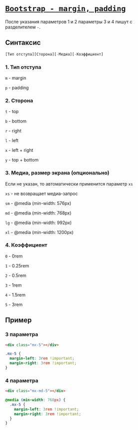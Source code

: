 # [`Bootstrap - margin, padding`](../index.md)

После указания параметров 1 и 2 параметры 3 и 4 пишут с разделителем `-`.

## Синтаксис

```js
[Тип отступа][Сторона][-Медиа][-Коэффициент]
```

### 1. Тип отступа

`m` - margin

`p` - padding

### 2. Сторона

`t` - top

`b` - bottom

`r` - right

`l` - left

`x` - left + right

`y` - top + bottom

### 3. Медиа, размер экрана (опционально)

Если не указан, то автоматически применится параметр `xs`

`xs` - не возвращает медиа-запрос

`sm` - @media (min-width: 576px)

`md` - @media (min-width: 768px)

`lg` - @media (min-width: 992px)

`xl` - @media (min-width: 1200px)

### 4. Коэффициент

`0` - 0rem

`1` - 0.25rem

`2` - 0.5rem

`3` - 1rem

`4` - 1.5rem

`5` - 3rem

## Пример

### 3 параметра

```html
<div class="mx-5"></div>
```

```css
.mx-5 {
  margin-left: 3rem !important;
  margin-right: 3rem !important;
}
```

### 4 параметра

```html
<div class="mx-md-5"></div>
```

```css
@media (min-width: 768px) {
  .mx-5 {
    margin-left: 3rem !important;
    margin-right: 3rem !important;
  }
}
```
